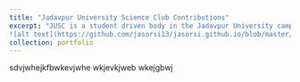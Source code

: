 ```yaml
---
title: "Jadavpur University Science Club Contributions"
excerpt: "JUSC is a student driven body in the Jadavpur University campus that hosts science fairs, hosts robotics competition, builds robots, and computer vision applications. <br/>
![alt text](https://github.com/jasorsi13/jasorsi.github.io/blob/master/images/jusc_logo1.png?raw=true)"
collection: portfolio
---
```

sdvjwhejkfbwkevjwhe wkjevkjweb wkejgbwj
